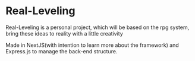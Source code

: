 # Real-Leveling
Real-Leveling is a personal project, which will be based on the rpg system, bring these ideas to reality with a little creativity

Made in NextJS(with intention to learn more about the framework) and Express.js to manage the back-end structure.
